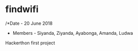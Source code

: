 # findwifi
/*Date  - 20 June 2018
* Members - Siyanda, Ziyanda, Ayabonga, Amanda, Ludwa

Hackerthon first project
